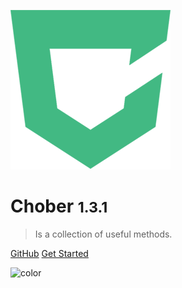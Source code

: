 ![logo](_media/logo.png)

# Chober <small>1.3.1</small>

> Is a collection of useful methods.

[GitHub](https://github.com/BrooonS/chober)
[Get Started](#choberjs)

![color](#fff)
